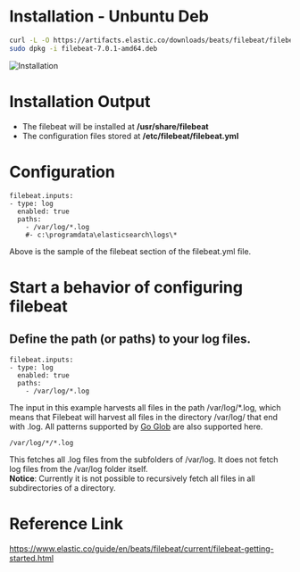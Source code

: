 # Installation - Unbuntu Deb
```sh
curl -L -O https://artifacts.elastic.co/downloads/beats/filebeat/filebeat-7.0.1-amd64.deb
sudo dpkg -i filebeat-7.0.1-amd64.deb

```

![Installation](https://github.com/HuangMarco/knowledge-hub/blob/dev/zResources/filebeat/installation.jpg)


# Installation Output
* The filebeat will be installed at **/usr/share/filebeat**
* The configuration files stored at **/etc/filebeat/filebeat.yml**

# Configuration
```
filebeat.inputs:
- type: log
  enabled: true
  paths:
    - /var/log/*.log
    #- c:\programdata\elasticsearch\logs\*
```

Above is the sample of the filebeat section of the filebeat.yml file.

# Start a behavior of configuring filebeat

## Define the path (or paths) to your log files.
```
filebeat.inputs:
- type: log
  enabled: true
  paths:
    - /var/log/*.log

```
The input in this example harvests all files in the path /var/log/*.log, which means that Filebeat will harvest all files in the directory /var/log/ that end with .log. All patterns supported by [Go Glob](https://golang.org/pkg/path/filepath/#Glob) are also supported here.

```
/var/log/*/*.log

```
This fetches all .log files from the subfolders of /var/log. It does not fetch log files from the /var/log folder itself.
<br>
**Notice**: Currently it is not possible to recursively fetch all files in all subdirectories of a directory.


# Reference Link
https://www.elastic.co/guide/en/beats/filebeat/current/filebeat-getting-started.html


